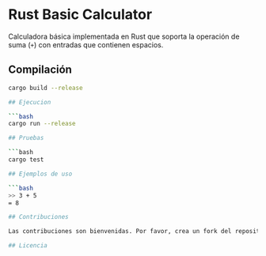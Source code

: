 # Rust Basic Calculator

Calculadora básica implementada en Rust que soporta la operación de suma (`+`) con entradas que contienen espacios.

## Compilación

```bash
cargo build --release

## Ejecucion

```bash
cargo run --release

## Pruebas

```bash
cargo test

## Ejemplos de uso

```bash
>> 3 + 5
= 8

## Contribuciones

Las contribuciones son bienvenidas. Por favor, crea un fork del repositorio y envía un pull request con tus cambios.

## Licencia

